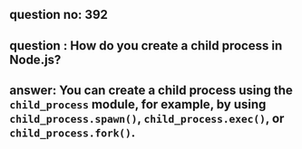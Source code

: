 
      
## question no: 392

## question : How do you create a child process in Node.js?

## answer: You can create a child process using the `child_process` module, for example, by using `child_process.spawn()`, `child_process.exec()`, or `child_process.fork()`.
      